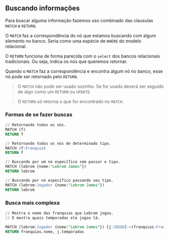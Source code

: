 ## Buscando informações
  
Para buscar alguma informação fazemos uso combinado das clausulas `MATCH` e `RETURN`.  
  
O `MATCH` faz a correspondência do nó que estamos buscando com algum elemento no banco. Seria como uma espécie de `WHERE` do modelo relacional.  
  
O `RETURN` funciona de forma parecida com o `select` dos bancos relacionais tradicionais. Ou seja, indica os nós que queremos retornar.  
  
Quando o `MATCH` faz a correspondência e encontra algum nó no banco, esse nó pode ser retornado pelo `RETURN`.  
  
> O `MATCH` não pode ser usado sozinho. Se for usado deverá ser seguido de algo como um `RETURN` ou `UPDATE`.  
  
> O `RETURN` só retorna o que for encontrado no `MATCH`.  
  
### Formas de se fazer buscas
  
```sql
// Retornando todos os nós.
MATCH (f)
RETURN f
```
  
```sql
// Retornando todos os nós de determinado tipo.
MATCH (f:Franquia)
RETURN f
```
  
```sql
// Buscando por um nó específico sem passar o tipo.
MATCH (lebrom {nome:"Lebrom James"})
RETURN lebrom
```
  
```sql
// Buscando por nó específico passando seu tipo.
MATCH (lebrom:Jogador {nome:"Lebrom James"})
RETURN lebrom
```
  
### Busca mais complexa
  
```sql
// Mostra o nome das franquias que Lebrom jogou.
// E mostra quais temporadas ele jogou lá.

MATCH (lebrom:Jogador {nome:"Lebrom James"})-[j:JOGOU]->(franquias:Franquia)
RETURN franquias.nome, j.temporadas
```
